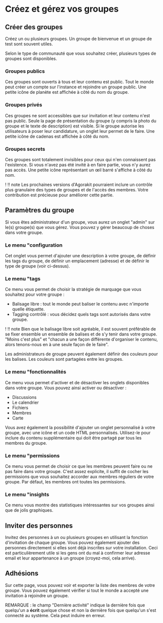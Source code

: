 # Créez et gérez vos groupes

## Créer des groupes

Créez un ou plusieurs groupes. Un groupe de bienvenue et un groupe de test sont souvent utiles.

Selon le type de communauté que vous souhaitez créer, plusieurs types de groupes sont disponibles.

### Groupes publics
Ces groupes sont ouverts à tous et leur contenu est public. Tout le monde peut créer un compte sur l'instance et rejoindre un groupe public. Une petite icône de planète est affichée à côté du nom du groupe.

### Groupes privés
Ces groupes ne sont accessibles que sur invitation et leur contenu n'est pas public. Seule la page de présentation du groupe (y compris la photo du groupe et le texte de description) est visible. Si le groupe autorise les utilisateurs à poser leur candidature, un onglet leur permet de le faire. Une petite icône de cadenas est affichée à côté du nom.

### Groupes secrets
Ces groupes sont totalement invisibles pour ceux qui n'en connaissent pas l'existence. Si vous n'avez pas été invité à en faire partie, vous n'y aurez pas accès. Une petite icône représentant un œil barré s'affiche à côté du nom.

! !! note
    Les prochaines versions d'Agorakit pourraient inclure un contrôle plus granulaire des types de groupes et de l'accès des membres. Votre contribution est précieuse pour améliorer cette partie.

## Paramètres du groupe
Si vous êtes administrateur d'un groupe, vous aurez un onglet "admin" sur le(s) groupe(s) que vous gérez. Vous pouvez y gérer beaucoup de choses dans votre groupe.

### Le menu "configuration
Cet onglet vous permet d'ajouter une description à votre groupe, de définir les tags du groupe, de définir un emplacement (adresse) et de définir le type de groupe (voir ci-dessus).

### Le menu "tags
Ce menu vous permet de choisir la stratégie de marquage que vous souhaitez pour votre groupe :

- Balisage libre : tout le monde peut baliser le contenu avec n'importe quelle étiquette.
- Tagging contrôlé : vous décidez quels tags sont autorisés dans votre groupe.

! !! note
        Bien que le balisage libre soit agréable, il est souvent préférable de se fixer ensemble un ensemble de balises et de s'y tenir dans votre groupe. "Moins c'est plus" et "chacun a une façon différente d'organiser le contenu, alors tenons-nous en à une seule façon de le faire".

Les administrateurs de groupe peuvent également définir des couleurs pour les balises. Les couleurs sont partagées entre les groupes.

### Le menu "fonctionnalités
Ce menu vous permet d'activer et de désactiver les onglets disponibles dans votre groupe. Vous pouvez ainsi activer ou désactiver :

- Discussions
- Le calendrier
- Fichiers
- Membres
- Carte

Vous avez également la possibilité d'ajouter un onglet personnalisé à votre groupe, avec une icône et un code HTML personnalisés. Utilisez-le pour inclure du contenu supplémentaire qui doit être partagé par tous les membres du groupe.

### Le menu "permissions
Ce menu vous permet de choisir ce que les membres peuvent faire ou ne pas faire dans votre groupe. C'est assez explicite, il suffit de cocher les permissions que vous souhaitez accorder aux membres réguliers de votre groupe. Par défaut, les membres ont toutes les permissions.

### Le menu "insights
Ce menu vous montre des statistiques intéressantes sur vos groupes ainsi que de jolis graphiques.

## Inviter des personnes
Invitez des personnes à un ou plusieurs groupes en utilisant la fonction d'invitation de chaque groupe. Vous pouvez également ajouter des personnes directement si elles sont déjà inscrites sur votre installation. Ceci est particulièrement utile si les gens ont du mal à confirmer leur adresse email et leur appartenance à un groupe (croyez-moi, cela arrive).

## Adhésions
Sur cette page, vous pouvez voir et exporter la liste des membres de votre groupe. Vous pouvez également vérifier si tout le monde a accepté une invitation à rejoindre un groupe.

REMARQUE : le champ "Dernière activité" indique la dernière fois que quelqu'un a **écrit** quelque chose et non la dernière fois que quelqu'un s'est connecté au système. Cela peut induire en erreur.
